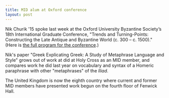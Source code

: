 ```yaml
---
title: MID alum at Oxford conference
layout: post
---
```


Nik Churik '15 spoke last week at the Oxford University Byzantine Society’s 18th International Graduate Conference, "Trends and Turning-Points: Constructing the Late Antique and Byzantine World (c. 300 – c. 1500)."  (Here is [the full program for the conference](https://oxfordbyzantinesociety.wordpress.com/international-graduate-conference-2016-2/).)

Nik's paper "Greek Explicating Greek:  A Study of Metaphrase Language and Style" grows out of work at did at Holy Cross as an MID member, and compares work he did last year on vocabulary and syntax of a Homeric paraphrase with other "metaphrases" of the *Iliad*.

The United Kingdom is now the eighth country where current and former MID members have presented work begun on the fourth floor of Fenwick Hall.
